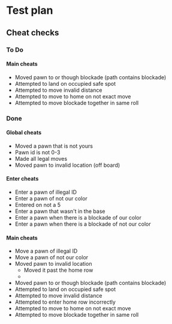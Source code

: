 # Test plan

## Cheat checks

### To Do

#### Main cheats

- Moved pawn to or though blockade (path contains blockade)
- Attempted to land on occupied safe spot
- Attempted to move invalid distance
- Attempted to move to home on not exact move
- Attempted to move blockade together in same roll

### Done

#### Global cheats

- Moved a pawn that is not yours
- Pawn id is not 0-3
- Made all legal moves
- Moved pawn to invalid location (off board)

#### Enter cheats
- Enter a pawn of illegal ID
- Enter a pawn of not our color
- Entered on not a 5
- Enter a pawn that wasn't in the base
- Enter a pawn when there is a blockade of our color
- Enter a pawn when there is a blockade of not our color

#### Main cheats
- Move a pawn of illegal ID
- Move a pawn of not our color
- Moved pawn to invalid location
    - Moved it past the home row
    - 
- Moved pawn to or though blockade (path contains blockade)
- Attempted to land on occupied safe spot
- Attempted to move invalid distance
- Attempted to enter home row incorrectly
- Attempted to move to home on not exact move
- Attempted to move blockade together in same roll
